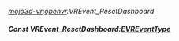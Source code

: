 _[mojo3d-vr](../../modules/mojo3d-vr/mojo3d-vr-module.md):[openvr](openvr:).VREvent\_ResetDashboard_
##### Const VREvent\_ResetDashboard:[EVREventType](../../modules/mojo3d-vr/openvr-evreventtype.md)
